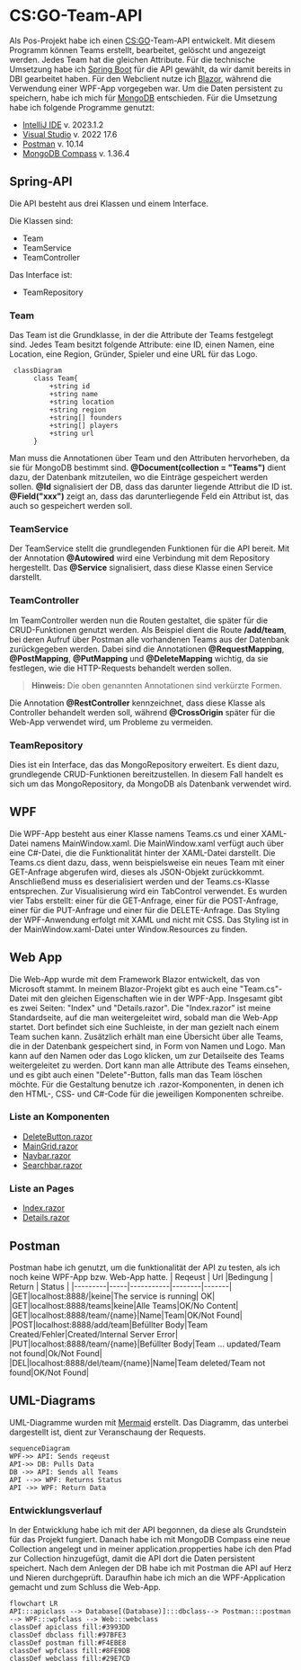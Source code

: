 # CS:GO-Team-API

Als Pos-Projekt habe ich einen [CS:GO](https://www.counter-strike.net/news)-Team-API entwickelt. Mit diesem Programm können Teams erstellt, bearbeitet, gelöscht und angezeigt werden. Jedes Team hat die gleichen Attribute. Für die technische Umsetzung habe ich [Spring Boot](https://spring.io/projects/spring-boot) für die API gewählt, da wir damit bereits in DBI gearbeitet haben. Für den Webclient nutze ich [Blazor](https://dotnet.microsoft.com/en-us/apps/aspnet/web-apps/blazor), während die Verwendung einer WPF-App vorgegeben war. Um die Daten persistent zu speichern, habe ich mich für [MongoDB](https://www.mongodb.com/) entschieden. Für die Umsetzung habe ich folgende Programme genutzt:

-   [IntelliJ IDE](https://www.jetbrains.com/de-de/idea/) v. 2023.1.2
-   [Visual Studio](https://visualstudio.microsoft.com/de/) v. 2022 17.6
-   [Postman](https://www.postman.com/) v. 10.14
-   [MongoDB Compass](https://www.mongodb.com/products/compass) v. 1.36.4

## Spring-API

Die API besteht aus drei Klassen und einem Interface.

Die Klassen sind:

-   Team
-   TeamService
-   TeamController

Das Interface ist:

-   TeamRepository

### Team

Das Team ist die Grundklasse, in der die Attribute der Teams festgelegt sind. Jedes Team besitzt folgende Attribute: eine ID, einen Namen, eine Location, eine Region, Gründer, Spieler und eine URL für das Logo.

```mermaid
 classDiagram
      class Team{
          +string id
          +string name
          +string location
          +string region
          +string[] founders
          +string[] players
          +string url
      }   
```

Man muss die Annotationen über Team und den Attributen hervorheben, da sie für MongoDB bestimmt sind. **@Document(collection = "Teams")** dient dazu, der Datenbank mitzuteilen, wo die Einträge gespeichert werden sollen. **@Id** signalisiert der DB, dass das darunter liegende Attribut die ID ist. **@Field("xxx")** zeigt an, dass das darunterliegende Feld ein Attribut ist, das auch so gespeichert werden soll.

### TeamService

Der TeamService stellt die grundlegenden Funktionen für die API bereit. Mit der Annotation **@Autowired** wird eine Verbindung mit dem Repository hergestellt. Das **@Service** signalisiert, dass diese Klasse einen Service darstellt.

### TeamController

Im TeamController werden nun die Routen gestaltet, die später für die CRUD-Funktionen genutzt werden. Als Beispiel dient die Route **/add/team**, bei deren Aufruf über Postman alle vorhandenen Teams aus der Datenbank zurückgegeben werden. Dabei sind die Annotationen **@RequestMapping**, **@PostMapping**, **@PutMapping** und **@DeleteMapping** wichtig, da sie festlegen, wie die HTTP-Requests behandelt werden sollen.

> **Hinweis:** Die oben genannten Annotationen sind verkürzte Formen.

Die Annotation **@RestController** kennzeichnet, dass diese Klasse als Controller behandelt werden soll, während **@CrossOrigin** später für die Web-App verwendet wird, um Probleme zu vermeiden.

### TeamRepository

Dies ist ein Interface, das das MongoRepository erweitert. Es dient dazu, grundlegende CRUD-Funktionen bereitzustellen. In diesem Fall handelt es sich um das MongoRepository, da MongoDB als Datenbank verwendet wird.

##	WPF	
Die WPF-App besteht aus einer Klasse namens Teams.cs und einer XAML-Datei namens MainWindow.xaml. Die MainWindow.xaml verfügt auch über eine C#-Datei, die die Funktionalität hinter der XAML-Datei darstellt. Die Teams.cs dient dazu, dass, wenn beispielsweise ein neues Team mit einer GET-Anfrage abgerufen wird, dieses als JSON-Objekt zurückkommt. Anschließend muss es deserialisiert werden und der Teams.cs-Klasse entsprechen. Zur Visualisierung wird ein TabControl verwendet. Es wurden vier Tabs erstellt: einer für die GET-Anfrage, einer für die POST-Anfrage, einer für die PUT-Anfrage und einer für die DELETE-Anfrage. Das Styling der WPF-Anwendung erfolgt mit XAML und nicht mit CSS. Das Styling ist in der MainWindow.xaml-Datei unter Window.Resources zu finden.

##	Web App
Die Web-App wurde mit dem Framework Blazor entwickelt, das von Microsoft stammt. In meinem Blazor-Projekt gibt es auch eine "Team.cs"-Datei mit den gleichen Eigenschaften wie in der WPF-App. Insgesamt gibt es zwei Seiten: "Index" und "Details.razor". Die "Index.razor" ist meine Standardseite, auf die man weitergeleitet wird, sobald man die Web-App startet. Dort befindet sich eine Suchleiste, in der man gezielt nach einem Team suchen kann. Zusätzlich erhält man eine Übersicht über alle Teams, die in der Datenbank gespeichert sind, in Form von Namen und Logo. Man kann auf den Namen oder das Logo klicken, um zur Detailseite des Teams weitergeleitet zu werden. Dort kann man alle Attribute des Teams einsehen, und es gibt auch einen "Delete"-Button, falls man das Team löschen möchte. Für die Gestaltung benutze ich .razor-Komponenten, in denen ich den HTML-, CSS- und C#-Code für die jeweiligen Komponenten schreibe.
###	Liste an Komponenten
 - [DeleteButton.razor](https://github.com/ThisIsCed/CSGO-TEAM-API/blob/main/WebApp/WebApp/Components/DeleteButton.razor)
 - [MainGrid.razor](https://github.com/ThisIsCed/CSGO-TEAM-API/blob/main/WebApp/WebApp/Components/MainGrid.razor)
 - [Navbar.razor ](https://github.com/ThisIsCed/CSGO-TEAM-API/blob/main/WebApp/WebApp/Components/Navbar.razor)
 - [Searchbar.razor ](https://github.com/ThisIsCed/CSGO-TEAM-API/blob/main/WebApp/WebApp/Components/Searchbar.razor)
 ###	Liste an Pages
 - [Index.razor](https://github.com/ThisIsCed/CSGO-TEAM-API/blob/main/WebApp/WebApp/Pages/Index.razor)
 - [Details.razor](https://github.com/ThisIsCed/CSGO-TEAM-API/blob/main/WebApp/WebApp/Pages/Details.razor)

##	Postman
Postman habe ich genutzt, um die funktionalität der API zu testen, als ich noch keine WPF-App bzw. Web-App hatte.
| Reqeust | Url |Bedingung | Return | Status |
|---------|-----|-----------|--------|-------|
|GET|localhost:8888/|keine|The service is running| OK|
|GET|localhost:8888/teams|keine|Alle Teams|OK/No Content|
|GET|localhost:8888/team/{name}|Name|Team|OK/Not Found|
|POST|localhost:8888/add/team|Befüllter Body|Team Created/Fehler|Created/Internal Server Error|
|PUT|localhost:8888/team/{name}|Befüllter Body|Team ... updated/Team not found|Ok/Not Found|
|DEL|localhost:8888/del/team/{name}|Name|Team deleted/Team not found|OK/Not Found|

## UML-Diagrams

UML-Diagramme wurden mit [Mermaid](https://mermaidjs.github.io/) erstellt. 
Das Diagramm, das unterbei dargestellt ist, dient zur Veranschaung der Requests.
```mermaid
sequenceDiagram
WPF->> API: Sends reqeust
API->> DB: Pulls Data
DB ->> API: Sends all Teams
API -->> WPF: Returns Status
API ->> WPF: Return Data
```
###	Entwicklungsverlauf
In der Entwicklung habe ich mit der API begonnen, da diese als Grundstein für das Projekt fungiert. Danach habe ich mit MongoDB Compass eine neue Collection angelegt und in meiner application.propperties habe ich den Pfad zur Collection hinzugefügt, damit die API dort die Daten persistent speichert. Nach dem Anlegen der DB habe ich mit Postman die API auf Herz und Nieren durchgeprüft. Daraufhin habe ich mich an die WPF-Application gemacht und zum Schluss die Web-App.
```mermaid
flowchart LR
API:::apiclass --> Database[(Database)]:::dbclass--> Postman:::postman --> WPF:::wpfclass --> Web:::webclass
classDef apiclass fill:#3993DD
classDef dbclass fill:#97BFE3
classDef postman fill:#F4EBE8
classDef wpfclass fill:#8FE9DB
classDef webclass fill:#29E7CD
```